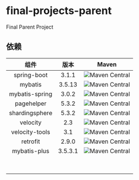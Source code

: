 # final-projects-parent

Final Parent Project

## 依赖

|       组件       |   版本    |                                                    Maven                                                     |
|:--------------:|:-------:|:------------------------------------------------------------------------------------------------------------:|
|  spring-boot   |  3.1.1  | ![Maven Central](https://img.shields.io/maven-central/v/org.springframework.boot/spring-boot-starter-parent) |
|    mybatis     | 3.5.13  |                 ![Maven Central](https://img.shields.io/maven-central/v/org.mybatis/mybatis)                 |
| mybatis-spring |  3.0.2  | ![Maven Central](https://img.shields.io/maven-central/v/org.mybatis.spring.boot/mybatis-spring-boot-starter) |
|   pagehelper   |  5.3.2  |          ![Maven Central](https://img.shields.io/maven-central/v/com.github.pagehelper/pagehelper)           |
| shardingsphere |  5.3.2  | ![Maven Central](https://img.shields.io/maven-central/v/org.apache.shardingsphere/shardingsphere-jdbc-core)  |
|    velocity    |   2.3   |      ![Maven Central](https://img.shields.io/maven-central/v/org.apache.velocity/velocity-engine-core)       |
| velocity-tools |   3.1   |  ![Maven Central](https://img.shields.io/maven-central/v/org.apache.velocity.tools/velocity-tools-generic)   |
|    retrofit    |  2.9.0  |           ![Maven Central](https://img.shields.io/maven-central/v/com.squareup.retrofit2/retrofit)           |
|  mybatis-plus  | 3.5.3.1 |              ![Maven Central](https://img.shields.io/maven-central/v/com.baomidou/mybatis-plus)              |
|                |         |                                                                                                              |
|                |         |                                                                                                              |
|                |         |                                                                                                              |
|                |         |                                                                                                              |
|                |         |                                                                                                              |
|                |         |                                                                                                              |
|                |         |                                                                                                              |
|                |         |                                                                                                              |
